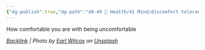 ```yaml
---
{"dg-publish":true,"dg-path":"40-49 🔅 Health/41 Mind/discomfort tolerance.md","dg-permalink":"discomfort-tolerance","permalink":"/discomfort-tolerance/","noteIcon":"","created":"2023-08-17T15:16:38","updated":"2023-08-20T12:17:29.256-04:00"}
---
```




How comfortable you are with being uncomfortable


*[Backlink](https://unsplash.com/photos/6Qu69a-BZJA) | Photo by [Earl Wilcox](https://unsplash.com/@earl_plannerzone?utm_source=Obsidian%20Image%20Inserter%20Plugin&utm_medium=referral) on [Unsplash](https://unsplash.com/?utm_source=Obsidian%20Image%20Inserter%20Plugin&utm_medium=referral)*
